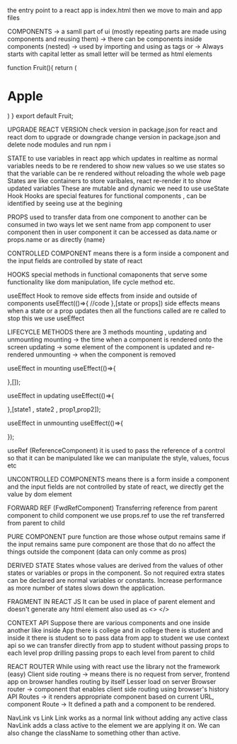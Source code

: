 the entry point to a react app is index.html
then we move to main and app files

COMPONENTS
-> a samll part of ui (mostly repeating parts are made using components and reusing them)
-> there can be components inside components (nested)
-> used by importing and using as tags <App /> or <App> </App>
-> Always starts with capital letter as small letter will be termed as html elements

function Fruit(){
return (

<h1>Apple</h1>
)
}
export default Fruit;

UPGRADE REACT VERSION
check version in package.json for react and react dom
to upgrade or downgrade change version in package.json and delete node modules and run npm i

STATE
to use variables in react app which updates in realtime
as normal variables needs to be re rendered to show new values so we use states so that the variable can be re rendered without reloading the whole web page
States are like containers to store varibales, react re-render it to show updated variables
These are mutable and dynamic
we need to use useState Hook
Hooks are special features for functional components , can be identified by seeing use at the begining

PROPS
used to transfer data from one component to another
can be consumed in two ways
let we sent name from app component to user component then in user component it can be accessed as data.name or props.name or as directly {name}

CONTROLLED COMPONENT
means there is a form inside a component and the input fields are controlled by state of react

HOOKS
special methods in functional comaponents that serve some functionality like dom manipulation, life cycle method etc.

useEffect Hook
to remove side effects from inside and outside of components
useEffect(()=>{
//code
},[state or props])
side effects means when a state or a prop updates then all the functions called are re called to stop this we use useEffect

LIFECYCLE METHODS
there are 3 methods mounting , updating and unmounting
mounting -> the time when a component is rendered onto the screen
updating -> some element of the component is updated and re-rendered
unmounting -> when the component is removed

useEffect in mounting
useEffect(()=>{

},[]);

useEffect in updating
useEffect(()=>{

},[state1 , state2 , prop1,prop2]);

useEffect in unmounting
useEffect(()=>{

});

useRef (ReferenceComponent)
it is used to pass the reference of a control so that it can be manipulated
like we can manipulate the style, values, focus etc

UNCONTROLLED COMPONENTS
means there is a form inside a component and the input fields are not controlled by state of react, we directly get the value by dom element

FORWARD REF (FwdRefComponent)
Transferring reference from parent component to child component
we use props.ref to use the ref transferred from parent to child

PURE COMPONENT
pure function are those whose output remains same if the input remains same
pure component are those that do no affect the things outside the component (data can only comme as pros)

DERIVED STATE
States whose values are derived from the values of other states or variables or props in the component.
So not required extra states can be declared are normal variables or constants.
Increase performance as more number of states slows down the application.

FRAGMENT IN REACT JS
It can be used in place of parent element and doesn't generate any html element
<Fragment> </Fragment> also used as <> </>

CONTEXT API
Suppose there are various components and one inside another like
inside App there is college and in college there is student and inside it there is student
so to pass data from app to student we use context api so we can transfer directly from app to student without passing props to each level
prop drilling passing props to each level from parent to child


REACT ROUTER
While using with react use the library not the framework (easy)
Client side routing -> means there is no request from server, frontend app on browser handles routing by itself
Lesser load on server
Browser router -> component that enables client side routing using browser's history API
Routes -> it renders appropriate component based on current URL, component
Route -> It defined a path and a component to be rendered.


NavLink vs Link
Link works as a normal link without adding any active class
NavLink adds a class active to the element we are applying it on.
We can also change the className to something other than active.